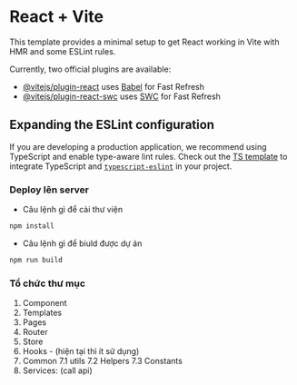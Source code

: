 # React + Vite

This template provides a minimal setup to get React working in Vite with HMR and some ESLint rules.

Currently, two official plugins are available:

- [@vitejs/plugin-react](https://github.com/vitejs/vite-plugin-react/blob/main/packages/plugin-react/README.md) uses [Babel](https://babeljs.io/) for Fast Refresh
- [@vitejs/plugin-react-swc](https://github.com/vitejs/vite-plugin-react-swc) uses [SWC](https://swc.rs/) for Fast Refresh

## Expanding the ESLint configuration

If you are developing a production application, we recommend using TypeScript and enable type-aware lint rules. Check out the [TS template](https://github.com/vitejs/vite/tree/main/packages/create-vite/template-react-ts) to integrate TypeScript and [`typescript-eslint`](https://typescript-eslint.io) in your project.

### Deploy lên server 
- Câu lệnh gì để cài thư viện 

```bash
npm install
```
- Câu lệnh gì để biuld được dự án 

```bash
npm run build
```
### Tổ chức thư mục 

1. Component
2. Templates
3. Pages
4. Router
5. Store
6. Hooks - (hiện tại thì ít sử dụng)
7. Common
    7.1 utils
    7.2 Helpers
    7.3 Constants
8. Services: (call api)

